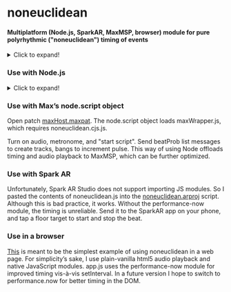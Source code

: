  # noneuclidean
#### Multiplatform (Node.js, SparkAR, MaxMSP, browser) module for pure polyrhythmic ("noneuclidean") timing of events

<details>
  <summary>Click to expand!</summary>


Most of the world’s music is constructed on repeated patterns, typically between 2 and 40 seconds long. These are subdivided into smaller patterns among several voices to create rhythmic structures. In some West African traditional music, the resulting syncopation is so complex that it’s impossible to determine which beat is the beginning of the pattern, but it does repeat. Drum machine programming in the early 2000’s produced an algorithmic style called “Euclidean Rhythm”. This is typically based on a contant pulse, with every subrhythm consisting of an even number of pulses. However, even with the complexity of multiple tracks and unusual ratios, the pattern still repeats.

Much of [_my_music_](https://open.spotify.com/album/75d3xe3MOsnwrOg5mn79tU) is generated using algorithmic rhythms for which there is no overall repeating pattern. This works well for dancers, who often disregard composed rhythmic patterns, preferring to count their own phrasing on top of the pulse. To contrast my approach with Euclidean Rhythm, I playfully call my algorithm "non-Euclidean".

The native ES module “noneuclidean.js” implements one class, "Track", which has a method “play”. To instantiate a new Track, one includes an argument with is an array of probabilities whose sum is 1. The play method uses a random function to select one element of the array, based on its relative probability. If the 0th element of the array is chosen, the number of beats is 1; if the first element is chosen, the number of beats is 2, etc. Each time play() is called a beat is counted, and when the count reaches the chosen beat number, a new number is randomly selected. Most of the time, play() returns 0, but when a new beat count has started, play() returns 1.

By instantiating multiple tracks, polyrhythms are created. Since each track is calling its own play method and storing its own internal state, the tracks rarely start on the same beat. Thus there is no overall repeating pattern.

This repository includes four use cases of the module. Each case provides a method to create multiple tracks and call the play method. For each track, if play() returns 1, the caller will play a sound. In the first two cases, node.js and MaxMSP’s hosting of node.js, the noneucliden module is installed using the [published version](https://www.npmjs.com/package/noneuclidean) of the module. The html version uses a native ES module, which requires adding "export" at the beginning of the code and deleting the “exports.” from the end of the code in order to convert noneuclidean.js to noneuclidean.mjs. The Spark AR Studio version does not allow importing modules, so the module code must be pasted into the main script, again with the exports deleted.

A timer (beat()) calls play(), which then calls a sound player when the track's play() returns 1. This makes the demos easy to understand, but since JavaScript is single-threaded, there can be timing issues. One should therefore use track.play() to decide in advance which tracks play, so that the exact timing would be independent of the noneuclidean.js execution time. In the Node.js example, the performance-now module improves timing vis-à-vis setInterval.

</details>

### Use with Node.js

<details>
  <summary>Click to expand!</summary>
    
In your terminal, install noneuclidean module, the performance-now module, and your choice of sound player:

    npm install noneuclidean;
    npm install performance-now;
    npm install node-wav-player;

In your node app:

    const track = require('noneuclidean');
    const player = require('node-wav-player');
    const now = require('performance-now');
    
A track takes one parameter, "beatProb", an array of the relative probability (0.0 - 1.0) that a beat count (index + 1) will be chosen.

Define instruments:

    class Instrument    {
        constructor(path) {
            this.path = path;
        }
        play = () => {
            hit(path);
        }
    }
    
"path" is the relative path to a sound file to play.

"hit" is a function to play the sound:

    const hit = (path) => {
        player.play({
            path: path,
        }).then(() => {
            // console.log('play start.');
        }).catch((error) => {
            console.error(error);
        });
    }

• Create an array of instrument parameters:

    instParams = 
    ['./snd/808_Clap.m4a',
    './snd/808_Closed_HH.m4a',
    './snd/808_Kick_x3.m4a',
    './snd/808_Snare_1.m4a']  
    
• Create arrays of Instrument & Track objects:

    const trackCount = 2;
    var instruments = [];
    var tracks = [];
    for (i = 0; i < trackCount; i++)    {
        let newInstrument = new Instrument(instParams[i][0]);
        instruments.push(newInstrument);
        let newTrack = new track.Track([.33, .33, .33]);
        newTrack.play();   // side effect sets initial track count length without generating note
        tracks.push(newTrack);
    }
    
• Define "beat" to generate pulse, call noneucledean Track.play method, and play instrument:

    let start = now();
    let elapsed = 0;
    let time = 0;
    let diff = 0;
    
    let start = now();
    let elapsed = 0;
    let time = 0;
    let diff = 0;

    const beat = () => {
        function instance() {
            time += 125;
            for (j = 0; j < trackCount; j++) {
                if (tracks[j].play() == 1) {
                    hit(instruments[j].path);
                };
            }
            diff = (now() - start) - time;
            setTimeout(instance, (125 - diff));
        }
        setTimeout(instance, 125);
    }
                                       
Finally:

    beat();
</details>

### Use with Max’s node.script object
    
Open patch [maxHost.maxpat](maxhost/). The node.script object loads maxWrapper.js, which requires noneuclidean.cjs.js. 
 
Turn on audio, metronome, and "start script". Send beatProb list messages to create tracks, bangs to increment pulse. This way of using Node offloads timing and audio playback to MaxMSP, which can be further optimized.
### Use with Spark AR

Unfortunately, Spark AR Studio does not support importing JS modules. So I pasted the contents of noneuclidean.js into the [noneuclidean.arproj](spark/) script. Although this is bad practice, it works. Without the performance-now module, the timing is unreliable. Send it to the SparkAR app on your phone, and tap a floor target to start and stop the beat.

### Use in a browser

[This](https://lessstuck.github.io/noneuclidean/) is meant to be the simplest example of using noneuclidean in a web page. For simplicity’s sake, I use plain-vanilla html5 audio playback and native JavaScript modules. app.js uses the performance-now module for improved timing vis-à-vis setInterval. In a future version I hope to switch to performance.now for better timing in the DOM.

